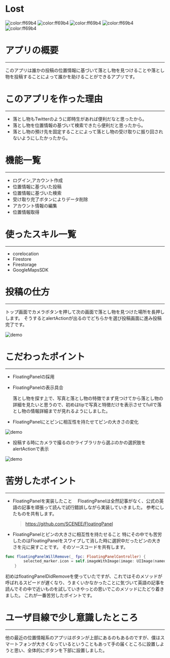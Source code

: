 # Lost

![color:ff69b4](https://img.shields.io/badge/swift-5.0-00FF00.svg?longCache=true)
![color:ff69b4](https://img.shields.io/badge/license-MIT-C0C0C0.svg?longCache=true)
![color:ff69b4](https://img.shields.io/badge/Twitter-@kai20000803-FFFF00.svg?longCache=true)
![color:ff69b4](https://img.shields.io/badge/GoogleMapsSDK-4.0-FF6600.svg?longCache=true)
![color:ff69b4](https://img.shields.io/badge/Firebase-5.0.0-FF0000.svg?longCache=true)

# アプリの概要
---
このアプリは誰かの投稿の位置情報に基づいて落とし物を見つけることや落とし物を投稿することによって誰かを助けることができるアプリです。

# このアプリを作った理由
---
- 落とし物もTwitterのように即時生があれば便利だなと思ったから。
- 落とし物を位置情報の基づいて検索できたら便利だと思ったから。
- 落とし物の預け先を固定することによって落とし物の受け取りに振り回されないようにしたかったから。

# 機能一覧
---
- ログイン,アカウント作成
- 位置情報に基づいた投稿
- 位置情報に基づいた検索
- 受け取り完了ボタンによりデータ削除
- アカウント情報の編集
- 位置情報取得

# 使ったスキル一覧
---
- corelocation
- Firestore
- Firestorage
- GoogleMapsSDK

# 投稿の仕方
---
トップ画面でカメラボタンを押して次の画面で落とし物を見つけた場所を長押しします。
そうするとalertActionが出るのでどちらかを選び投稿画面に進み投稿完了です。

![demo](https://gyazo.com/78efd74ea5358f06d6434e1e00a6d2fb/raw)
# こだわったポイント
---
- FloatingPanelの採用
- FloatingPanelの表示具合

  落とし物を探す上で、写真と落とし物の特徴でまず見つけてから落とし物の詳細を見たいと思うので、初めはtipで写真と特徴だけを表示させてfullで落とし物の情報詳細までが見れるようにしました。
- FloatingPanelにとピンに相互性を持たせてピンの大きさの変化

![demo](https://gyazo.com/fe7318b98609bdb8bc0093e7cda52e3a/raw)

- 投稿する時にカメラで撮るのかライブラリから選ぶのかの選択肢をalertActionで表示


 ![demo](https://gyazo.com/bb3a8684d647fb9714fe0505f04ae7ae/raw)
 
 
# 苦労したポイント
---
- FloatingPanelを実装したこと
　FloatingPanelは全然記事がなく、公式の英語の記事を頑張って読んで試行錯誤しながら実装していきました。
  参考にしたものを共有します。
  > https://github.com/SCENEE/FloatingPanel
 
- FloatingPanelとピンの大きさに相互性を持たせること
 特にその中でも苦労したのはFloatingPanelをスワイプして消した時に選択中だったピンの大きさを元に戻すことです。
そのソースコードを共有します。


```swift:SearchViewController.swift
func floatingPanelWillRemove(_ fpc: FloatingPanelController) {
        selected_marker.icon = self.imageWithImage(image: UIImage(named: "pin")!, scaledToSize: CGSize(width: 32.0, height: 37.0))
    }
```

初めはfloatingPanelDidRemoveを使っていたですが、これではそのメソッドが呼ばれるスピードが遅くなり、うまくいかなかったことに気づいて英語の記事を読んでその中で近いものを試していきやっとの思いでこのメソッドにたどり着きました。
これが一番苦労したポイントです。

# ユーザ目線で少し意識したところ
---
他の最近の位置情報系のアプリはボタンが上部にあるのもあるのですが、僕はスマートフォンが大きくなっているということもあって手の届くところに設置しようと思い、全体的にボタンを下部に設置しました。


